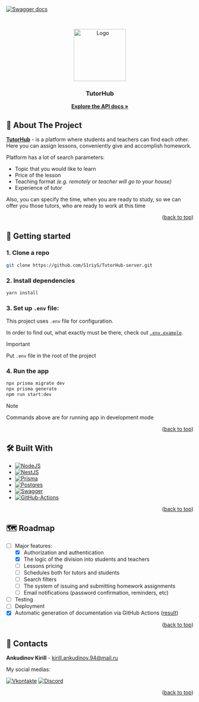 <div id="readme-top"></div>

[![Swagger docs](https://github.com/S1riyS/TutorHub-server/actions/workflows/swagger.yml/badge.svg?branch=master&style=flat)](https://github.com/S1riyS/TutorHub-server/actions/workflows/swagger.yml)

[//]: # (Project logo)
<br/>
<div align="center">
    <a href="https://github.com/S1riyS/TutorHub-server">
        <img src="https://i.postimg.cc/QMccxrR7/rounded-in-photoretrica.png" alt="Logo" width="140" height="140">
    </a>
    <h3 align="center">TutorHub</h3>
    <p align="center">
        <a href="https://s1riys.github.io/TutorHub-server/">
        <strong>Explore the API docs »</strong></a>
    </p>
</div>

## 📝 About The Project

[**TutorHub**][GitHub-repo-link] - is a platform where students and teachers can find each
other. Here you can assign lessons, conveniently give and accomplish homework.

Platform has a lot of search parameters:

* Topic that you would like to learn
* Price of the lesson
* Teaching format *(e.g. remotely or teacher will go to your house)*
* Experience of tutor

Also, you can specify the time, when you are ready to study, so we can offer you those tutors, who are ready to work at
this time

<p align="right">(<a href="#readme-top">back to top</a>)</p>

## 🚀 Getting started

### 1. Clone a repo

```bash
git clone https://github.com/S1riyS/TutorHub-server.git
```

### 2. Install dependencies

```bash
yarn install
```

### 3. Set up `.env` file:

This project uses `.env` file for configuration.

In order to find out, what exactly must be there, check out
[`.env.example`](https://github.com/S1riyS/TutorHub-server/blob/master/.env.example).

> [!IMPORTANT]
> Put `.env` file in the root of the project

### 4. Run the app

```bash
npx prisma migrate dev
npx prisma generate
npm run start:dev
```

> [!NOTE]
> Commands above are for running app in development mode

<p align="right">(<a href="#readme-top">back to top</a>)</p>

[GitHub-repo-link]: https://github.com/S1riyS/TutorHub-server

## 🛠️ Built With

* [![NodeJS][NodeJS-logo]][NodeJS-link]
* [![NestJS][NestJS-logo]][NestJS-link]
* [![Prisma][Prisma-logo]][Prisma-link]
* [![Postgres][Postgres-logo]][Postgres-link]
* [![Swagger][Swagger-logo]][Swagger-link]
* [![GitHub-Actions][GitHub-Actions-logo]][GitHub-Actions-link]

<p align="right">(<a href="#readme-top">back to top</a>)</p>

## 🗺️ Roadmap

- [ ] Major features:
    - [x] Authorization and authentication
    - [x] The logic of the division into students and teachers
    - [ ] Lessons pricing
    - [ ] Schedules both for tutors and students
    - [ ] Search filters
    - [ ] The system of issuing and submitting homework assignments
    - [ ] Email notifications (password confirmation, reminders, etc)

- [ ] Testing
- [ ] Deployment
- [x] Automatic generation of documentation via GitHub Actions ([result](https://s1riys.github.io/TutorHub-server/))

<p align="right">(<a href="#readme-top">back to top</a>)</p>

## 💬 Contacts

**Ankudinov Kirill** - [kirill.ankudinov.94@mail.ru](mailto:kirill.ankudinov.94@mail.ru)

My social medias:

[![Vkontakte](https://img.shields.io/badge/-Vkontakte-090909?style=for-the-badge&logo=Vk&logoColor=4F7DB3)](https://vk.com/s1riys)
[![Discord](https://img.shields.io/badge/-Discord-090909?style=for-the-badge&logo=discord)](https://discordapp.com/users/380736129361772548/)

<p align="right">(<a href="#readme-top">back to top</a>)</p>


[//]: # (LINKS)

[NodeJS-logo]: https://img.shields.io/badge/Node.js-43853D?style=for-the-badge&logo=node.js&logoColor=white

[NodeJS-link]: https://nodejs.org/en/about

[NestJS-logo]: https://img.shields.io/badge/Nest.JS-e0234e?style=for-the-badge&logo=nestjs&logoColor=white

[NestJS-link]: https://docs.nestjs.com/

[Prisma-logo]: https://img.shields.io/badge/prisma-5a67d8?style=for-the-badge&logo=prisma&logoColor=white

[Prisma-link]: https://www.prisma.io/

[Postgres-logo]: https://img.shields.io/badge/PostgreSQL-316192?style=for-the-badge&logo=postgresql&logoColor=white

[Postgres-link]: https://www.postgresql.org/about/

[Swagger-logo]: https://img.shields.io/badge/swagger-82e62d?style=for-the-badge&logo=swagger&logoColor=173647

[Swagger-link]: https://swagger.io/

[GitHub-Actions-link]: https://docs.github.com/en/actions

[GitHub-Actions-logo]: https://img.shields.io/badge/GitHub%20Actions-2f6ee6?style=for-the-badge&logo=githubactions&logoColor=white
